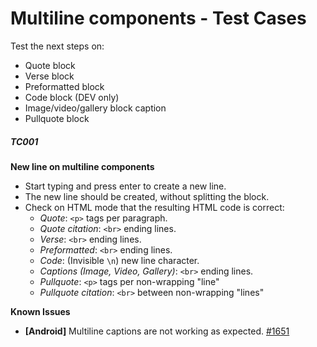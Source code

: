 
# Multiline components - Test Cases

Test the next steps on:
- Quote block
- Verse block
- Preformatted block 
- Code block (DEV only)
- Image/video/gallery block caption
- Pullquote block

##### TC001

**New line on multiline components**

- Start typing and press enter to create a new line.
- The new line should be created, without splitting the block.
- Check on HTML mode that the resulting HTML code is correct:
  - *Quote*: `<p>` tags per paragraph.
  - *Quote citation*: `<br>` ending lines.
  - *Verse*: `<br>` ending lines.
  - *Preformatted*: `<br>` ending lines.
  - *Code*: (Invisible `\n`) new line character.
  - *Captions (Image, Video, Gallery)*: `<br>` ending lines.
  - *Pullquote*: `<p>` tags per non-wrapping "line"
  - *Pullquote citation*: `<br>` between non-wrapping "lines"

**Known Issues**
- **[Android]** Multiline captions are not working as expected. [#1651](https://github.com/wordpress-mobile/gutenberg-mobile/issues/1651)
